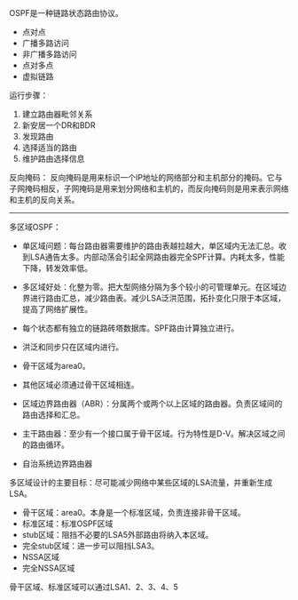 OSPF是一种链路状态路由协议。

- 点对点
- 广播多路访问
- 非广播多路访问
- 点对多点
- 虚拟链路

运行步骤：
1. 建立路由器毗邻关系
2. 新安居一个DR和BDR
3. 发现路由
4. 选择适当的路由
5. 维护路由选择信息

反向掩码：
反向掩码是用来标识一个IP地址的网络部分和主机部分的掩码。它与子网掩码相反，子网掩码是用来划分网络和主机的，而反向掩码则是用来表示网络和主机的反向关系。

---

多区域OSPF：
- 单区域问题：每台路由器需要维护的路由表越拉越大，单区域内无法汇总。收到LSA通告太多。内部动荡会引起全网路由器完全SPF计算。内耗太多，性能下降，转发效率低。
- 多区域好处：化整为零。把大型网络分隔为多个较小的可管理单元。在区域边界进行路由汇总，减少路由表。减少LSA泛洪范围，拓扑变化只限于本区域，提高了网络扩展性。
- 每个状态都有独立的链路砖塔数据库。SPF路由计算独立进行。
- 洪泛和同步只在区域内进行。
- 骨干区域为area0。
- 其他区域必须通过骨干区域相连。

- 区域边界路由器（ABR）：分属两个或两个以上区域的路由器。负责区域间的路由选择和汇总。
- 主干路由器：至少有一个接口属于骨干区域。行为特性是D-V。解决区域之间的路由循环。
- 自治系统边界路由器

多区域设计的主要目标：尽可能减少网络中某些区域的LSA流量，并重新生成LSA。

- 骨干区域：area0。本身是一个标准区域，负责连接非骨干区域。
- 标准区域：标准OSPF区域
- stub区域：阻挡不必要的LSA5外部路由将纳入本区域。
- 完全stub区域：进一步可以阻挡LSA3。
- NSSA区域
- 完全NSSA区域

骨干区域、标准区域可以通过LSA1、2、3、4、5